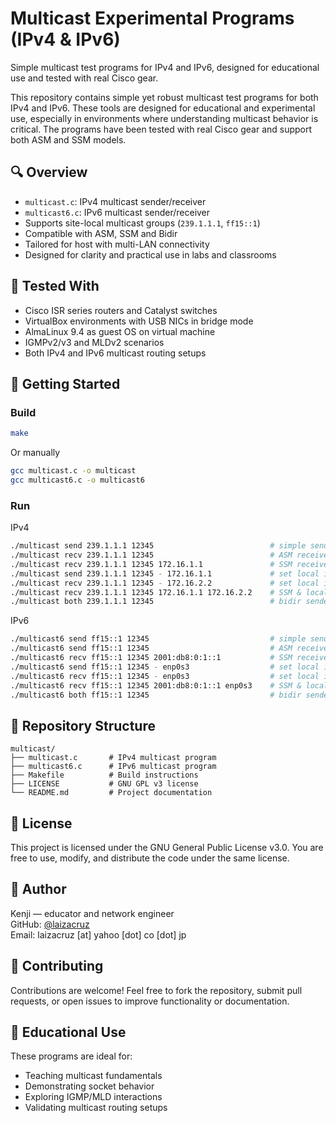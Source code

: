# Multicast Experimental Programs (IPv4 & IPv6)

Simple multicast test programs for IPv4 and IPv6, designed for educational use and tested with real Cisco gear.

This repository contains simple yet robust multicast test programs for both IPv4 and IPv6. These tools are designed for educational and experimental use, especially in environments where understanding multicast behavior is critical. The programs have been tested with real Cisco gear and support both ASM and SSM models.

## 🔍 Overview

- `multicast.c`: IPv4 multicast sender/receiver
- `multicast6.c`: IPv6 multicast sender/receiver
- Supports site-local multicast groups (`239.1.1.1`, `ff15::1`)
- Compatible with ASM, SSM and Bidir
- Tailored for host with multi-LAN connectivity
- Designed for clarity and practical use in labs and classrooms

## 🧪 Tested With

- Cisco ISR series routers and Catalyst switches 
- VirtualBox environments with USB NICs in bridge mode
- AlmaLinux 9.4 as guest OS on virtual machine
- IGMPv2/v3 and MLDv2 scenarios
- Both IPv4 and IPv6 multicast routing setups

## 🚀 Getting Started

### Build

```bash
make
```

Or manually

```bash
gcc multicast.c -o multicast
gcc multicast6.c -o multicast6
```

### Run

IPv4

```bash
./multicast send 239.1.1.1 12345                          # simple sender
./multicast recv 239.1.1.1 12345                          # ASM receiver
./multicast recv 239.1.1.1 12345 172.16.1.1               # SSM receiver
./multicast send 239.1.1.1 12345 - 172.16.1.1             # set local ip to send
./multicast recv 239.1.1.1 12345 - 172.16.2.2             # set local ip to receive
./multicast recv 239.1.1.1 12345 172.16.1.1 172.16.2.2    # SSM & local ip
./multicast both 239.1.1.1 12345                          # bidir sender & receiver
```

IPv6

```bash
./multicast6 send ff15::1 12345                           # simple sender
./multicast6 send ff15::1 12345                           # ASM receiver
./multicast6 recv ff15::1 12345 2001:db8:0:1::1           # SSM receiver
./multicast6 send ff15::1 12345 - enp0s3                  # set local i/f to send
./multicast6 recv ff15::1 12345 - enp0s3                  # set local i/f to receive
./multicast6 recv ff15::1 12345 2001:db8:0:1::1 enp0s3    # SSM & local i/f
./multicast6 both ff15::1 12345                           # bidir sender & receiver
```

## 📂 Repository Structure

```
multicast/
├── multicast.c       # IPv4 multicast program
├── multicast6.c      # IPv6 multicast program
├── Makefile          # Build instructions
├── LICENSE           # GNU GPL v3 license
└── README.md         # Project documentation
```

## 📜 License

This project is licensed under the GNU General Public License v3.0. You are free to use, modify, and distribute the code under the same license.

## 👤 Author

Kenji — educator and network engineer  
GitHub: [@laizacruz](https://github.com/laizacruz)  
Email: laizacruz [at] yahoo [dot] co [dot] jp

## 🤝 Contributing

Contributions are welcome! Feel free to fork the repository, submit pull requests, or open issues to improve functionality or documentation.

## 📘 Educational Use

These programs are ideal for:
- Teaching multicast fundamentals
- Demonstrating socket behavior
- Exploring IGMP/MLD interactions
- Validating multicast routing setups
